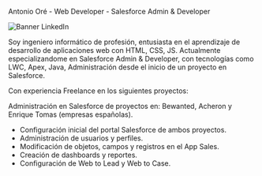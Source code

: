 Antonio Oré - Web Developer - Salesforce Admin & Developer

![Banner LinkedIn](https://github.com/SolidEiEn/aore/assets/10981114/8d21e6c0-4312-4129-ac50-e0a946b80691)

Soy ingeniero informático de profesión, entusiasta en el aprendizaje de desarrollo de aplicaciones web con HTML, CSS, JS. 
Actualmente especializandome en Salesforce Admin & Developer, con tecnologías como LWC, Apex, Java, Administración desde el inicio de un proyecto en Salesforce.

Con experiencia Freelance en los siguientes proyectos: 

Administración en Salesforce de proyectos en: Bewanted, Acheron y Enrique Tomas (empresas españolas).
- Configuración inicial del portal Salesforce de ambos proyectos.
- Administración de usuarios y perfiles.
- Modificación de objetos, campos y registros en el App Sales.
- Creación de dashboards y reportes.
- Configuración de Web to Lead y Web to Case.
